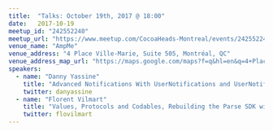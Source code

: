 ```yaml
---
title:  "Talks: October 19th, 2017 @ 18:00"
date:   2017-10-19
meetup_id: "242552240"
meetup_url: "https://www.meetup.com/CocoaHeads-Montreal/events/242552240/"
venue_name: "AmpMe"
venue_address: "4 Place Ville-Marie, Suite 505, Montréal, QC"
venue_address_map_url: "https://maps.google.com/maps?f=q&hl=en&q=4+Place+Ville-Marie%2C+Suite+505%2C+Montr%C3%A9al%2C+QC%2C+ca"
speakers:
  - name: "Danny Yassine"
    title: "Advanced Notifications With UserNotifications and UserNotificationsUI Framework"
    twitter: danyassine
  - name: "Florent Vilmart"
    title: "Values, Protocols and Codables, Rebuilding the Parse SDK with Modern Swift"
    twitter: flovilmart
---
```

